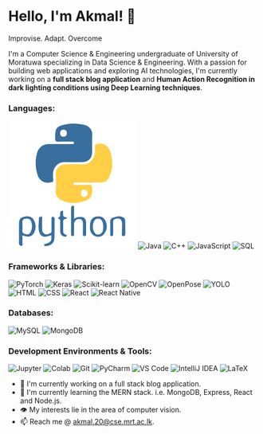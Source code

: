# Hello, I'm Akmal! 👋
Improvise. Adapt. Overcome

I'm a Computer Science & Engineering undergraduate of University of Moratuwa specializing in Data Science & Engineering. With a passion for building web applications and exploring AI technologies, I'm currently working on a **full stack blog application** and **Human Action Recognition in dark lighting conditions using Deep Learning techniques**.

### **Languages**:
![Python](https://github.com/devicons/devicon/blob/master/icons/python/python-original-wordmark.svg) 
![Java](URL_to_Java_svg) 
![C++](URL_to_C++_svg) 
![JavaScript](URL_to_JavaScript_svg) 
![SQL](URL_to_SQL_svg)

### **Frameworks & Libraries**:
![PyTorch](URL_to_PyTorch_svg) 
![Keras](URL_to_Keras_svg) 
![Scikit-learn](URL_to_Scikit-learn_svg) 
![OpenCV](URL_to_OpenCV_svg) 
![OpenPose](URL_to_OpenPose_svg) 
![YOLO](URL_to_YOLO_svg) 
![HTML](URL_to_HTML_svg) 
![CSS](URL_to_CSS_svg) 
![React](URL_to_React_svg) 
![React Native](URL_to_React_Native_svg)

### **Databases**:
![MySQL](URL_to_MySQL_svg) 
![MongoDB](URL_to_MongoDB_svg)

### **Development Environments & Tools**:
![Jupyter](URL_to_Jupyter_svg) 
![Colab](URL_to_Colab_svg) 
![Git](URL_to_Git_svg) 
![PyCharm](URL_to_PyCharm_svg) 
![VS Code](URL_to_VS_Code_svg) 
![IntelliJ IDEA](URL_to_IntelliJ_IDEA_svg) 
![LaTeX](URL_to_LaTeX_svg)




<!--
**jasminaaa20/jasminaaa20** is a ✨ _special_ ✨ repository because its `README.md` (this file) appears on your GitHub profile.

Here are some ideas to get you started:

- 🔭 I’m currently working on ...
- 🌱 I’m currently learning ...
- 👯 I’m looking to collaborate on ...
- 🤔 I’m looking for help with ...
- 💬 Ask me about ...
- 📫 How to reach me: ...
- 😄 Pronouns: ...
- ⚡ Fun fact: ...
-->

* 🔭 I'm currently working on a full stack blog application.
* 🙈 I'm currently learning the MERN stack. i.e. MongoDB, Express, React and Node.js.
* 👁 My interests lie in the area of computer vision.
* 📫 Reach me @ akmal.20@cse.mrt.ac.lk.
